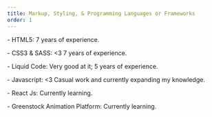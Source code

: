 ```yaml
---
title: Markup, Styling, & Programming Languages or Frameworks
order: 1
---
```


<p>- <span class="font-light">HTML5:</span> 7 years of experience.</p>
<p>- <span class="font-light">CSS3 & SASS:</span> <3 7 years of experience.</p>
<p>- <span class="font-light">Liquid Code:</span> Very good at it; 5 years of experience.</p>
<p>- <span class="font-light">Javascript:</span> <3 Casual work and currently expanding my knowledge.</p>
<p>- <span class="font-light">React Js:</span> Currently learning.</p>
<p>- <span class="font-light">Greenstock Animation Platform:</span> Currently learning.</p>
